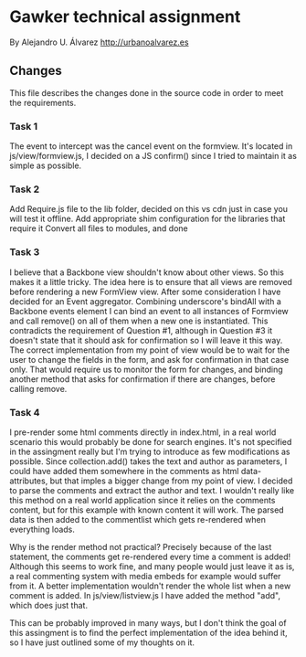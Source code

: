 Gawker technical assignment
===========

By Alejandro U. Álvarez
http://urbanoalvarez.es

## Changes
This file describes the changes done in the source code in order to meet the requirements.

### Task 1
The event to intercept was the cancel event on the formview.
It's located in js/view/formview.js, I decided on a JS confirm() since I tried to maintain it as simple as possible.

### Task 2
Add Require.js file to the lib folder, decided on this vs cdn just in case you will test it offline.
Add appropriate shim configuration for the libraries that require it
Convert all files to modules, and done

### Task 3
I believe that a Backbone view shouldn't know about other views. So this makes it a little tricky. The idea here is to ensure that all views are removed before rendering a new FormView view.
After some consideration I have decided for an Event aggregator. Combining underscore's bindAll with a Backbone events element I can bind an event to all instances of Formview and call remove() on all of them when a new one is instantiated.
This contradicts the requirement of Question #1, although in Question #3 it doesn't state that it should ask for confirmation so I will leave it this way.
The correct implementation from my point of view would be to wait for the user to change the fields in the form, and ask for confirmation in that case only.
That would require us to monitor the form for changes, and binding another method that asks for confirmation if there are changes, before calling remove.

### Task 4
I pre-render some html comments directly in index.html, in a real world scenario this would probably be done for search engines.
It's not specified in the assingment really but I'm trying to introduce as few modifications as possible.
Since collection.add() takes the text and author as parameters, I could have added them somewhere in the comments as html data- attributes, but that imples a bigger change from my point of view.
I decided to parse the comments and extract the author and text. I wouldn't really like this method on a real world application since it relies on the comments content, but for this example with known content it will work.
The parsed data is then added to the commentlist which gets re-rendered when everything loads.

Why is the render method not practical?
Precisely because of the last statement, the comments get re-rendered every time a comment is added! Although this seems to work fine, and many people would just leave it as is, a real commenting system with media embeds for example would suffer from it.
A better implementation wouldn't render the whole list when a new comment is added. In js/view/listview.js I have added the method "add", which does just that.

This can be probably improved in many ways, but I don't think the goal of this assingment is to find the perfect implementation of the idea behind it, so I have just outlined some of my thoughts on it.
